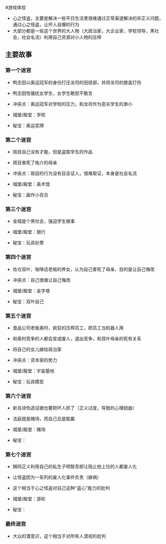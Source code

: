 #游戏体验

- 心之怪盗，主要是解决一些平日生活里很难通过正常渠道解决的非正义问题，通过心之怪盗，让坏人自爆的行为
- 大部分都是一些这个世界的大人物（大政治家，大企业家，学校领导，黑社会，社会名流）利用自己资源对小人物的压榨

## 主要故事
### 第一个迷宫
- 鸭志田以奥运冠军的身份打压龙司的田径部，并将龙司的膝盖打伤
- 鸭志田性骚扰女学生，女学生敢怒不敢言
- 冲突点：奥运冠军对学校的压力，和龙司作为恶劣学生的渺小

- 城堡/殿堂：学校
- 秘宝：奥运奖牌
### 第二个迷宫
- 斑目自己没有才能，但是盗取学生的作品
- 斑目害死了祐介的母亲
- 冲突点：斑目的行为没有目击证人，很难取证，本身是社会名流

- 城堡/殿堂：美术馆
- 秘宝：画作小百合

### 第三个迷宫
- 金城是个黑社会，强迫学生做事

- 城堡/殿堂：银行
- 秘宝：玩具钞票

### 第四个迷宫
- 佐仓双叶，咖啡店老板的养女，认为自己害死了母亲，目的是让自己悔改
- 冲突点：自己很难让自己悔改

- 城堡/殿堂：金字塔
- 秘宝：双叶自己
### 第五个迷宫
- 食品公司老板奥村，疯狂的压榨员工，把员工当机器人用
- 和奥村竞争的人都会变成废人，退出竞争，和双叶母亲的死有关系
- 将自己的女儿嫁给政治家
- 冲突点：资本家的势力

- 城堡/殿堂：宇宙基地
- 秘宝：玩具模型

### 第六个迷宫
- 新岛讶伪造证据也要把坏人抓了（正义过度，导致的心理扭曲）
- 法庭就是赌场，而自己总是能赢

- 城堡/殿堂：赌场
- 秘宝：


### 第七个迷宫
- 狮同正义利用自己的私生子明智吾郎让阻止他上位的人都废人化
- 让怪盗团为一系列的废人化事件负责（嫁祸）
- 这个相当于心之怪盗对自己这种“盗心”能力的批判


- 城堡/殿堂：游轮
- 秘宝：


### 最终迷宫
- 大众的潜意识，这个相当于对所有人漠视的批判